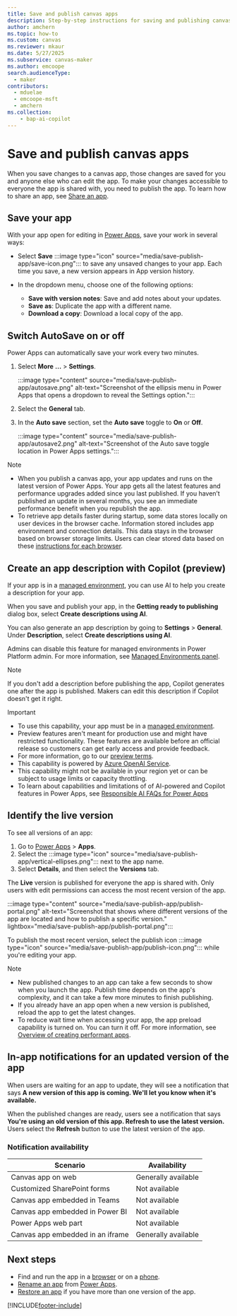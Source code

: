 ```yaml
---
title: Save and publish canvas apps
description: Step-by-step instructions for saving and publishing canvas apps.
author: amchern
ms.topic: how-to
ms.custom: canvas
ms.reviewer: mkaur
ms.date: 5/27/2025
ms.subservice: canvas-maker
ms.author: emcoope
search.audienceType: 
  - maker
contributors:
  - mduelae
  - emcoope-msft
  - amchern
ms.collection: 
    - bap-ai-copilot
---
```


# Save and publish canvas apps

When you save changes to a canvas app, those changes are saved for you and anyone else who can edit the app. To make your changes accessible to everyone the app is shared with, you need to publish the app. To learn how to share an app, see [Share an app](share-app.md).

## Save your app

With your app open for editing in [Power Apps](https://make.powerapps.com), save your work in several ways:

- Select **Save** :::image type="icon" source="media/save-publish-app/save-icon.png"::: to save any unsaved changes to your app. Each time you save, a new version appears in App version history.

- In the dropdown menu, choose one of the following options:

  - **Save with version notes**: Save and add notes about your updates.
  - **Save as**: Duplicate the app with a different name.
  - **Download a copy**: Download a local copy of the app.

## Switch AutoSave on or off

Power Apps can automatically save your work every two minutes.

1. Select **More** **...** > **Settings**.

   :::image type="content" source="media/save-publish-app/autosave.png" alt-text="Screenshot of the ellipsis menu in Power Apps that opens a dropdown to reveal the Settings option.":::

1. Select the **General** tab.

1. In the **Auto save** section, set the **Auto save** toggle to **On** or **Off**.

   :::image type="content" source="media/save-publish-app/autosave2.png" alt-text="Screenshot of the Auto save toggle location in Power Apps settings.":::

> [!NOTE]
>
> - When you publish a canvas app, your app updates and runs on the latest version of Power Apps. Your app gets all the latest features and performance upgrades added since you last published. If you haven’t published an update in several months, you see an immediate performance benefit when you republish the app.
> - To retrieve app details faster during startup, some data stores locally on user devices in the browser cache. Information stored includes app environment and connection details. This data stays in the browser based on browser storage limits. Users can clear stored data based on these [instructions for each browser](/troubleshoot/power-platform/power-apps/troubleshooting-startup-issues#clear-your-browser-cache).

## Create an app description with Copilot (preview)

If your app is in a [managed environment](/power-platform/admin/managed-environment-overview), you can use AI to help you create a description for your app.

When you save and publish your app, in the **Getting ready to publishing** dialog box, select **Create descriptions using AI**.

You can also generate an app description by going to **Settings** > **General**. Under **Description**, select **Create descriptions using AI**.

Admins can disable this feature for managed environments in Power Platform admin. For more information, see [Managed Environments panel](/power-platform/admin/managed-environment-enable).

> [!NOTE]
> If you don't add a description before publishing the app, Copilot generates one after the app is published. Makers can edit this description if Copilot doesn't get it right.

> [!IMPORTANT]
>
> - To use this capability, your app must be in a [managed environment](/power-platform/admin/managed-environment-overview).
> - Preview features aren't meant for production use and might have restricted functionality. These features are available before an official release so customers can get early access and provide feedback.
> - For more information, go to our [preview terms](https://go.microsoft.com/fwlink/?linkid=2189520).
> - This capability is powered by [Azure OpenAI Service](/azure/cognitive-services/openai/overview).
> - This capability might not be available in your region yet or can be subject to usage limits or capacity throttling.
> - To learn about capabilities and limitations of of AI-powered and Copilot features in Power Apps, see [Responsible AI FAQs for Power Apps](../common/responsible-ai-overview.md)

## Identify the live version

To see all versions of an app:

1. Go to [Power Apps](https://make.powerapps.com?utm_source=padocs&utm_medium=linkinadoc&utm_campaign=referralsfromdoc) > **Apps**.
1. Select the :::image type="icon" source="media/save-publish-app/vertical-ellipses.png"::: next to the app name.
1. Select **Details**, and then select the **Versions** tab.

The **Live** version is published for everyone the app is shared with. Only users with edit permissions can access the most recent version of the app.

:::image type="content" source="media/save-publish-app/publish-portal.png" alt-text="Screenshot that shows where different versions of the app are located and how to publish a specific version." lightbox="media/save-publish-app/publish-portal.png":::

To publish the most recent version, select the publish icon :::image type="icon" source="media/save-publish-app/publish-icon.png"::: while you're editing your app.

> [!NOTE]
>
> - New published changes to an app can take a few seconds to show when you launch the app. Publish time depends on the app's complexity, and it can take a few more minutes to finish publishing.
> - If you already have an app open when a new version is published, reload the app to get the latest changes.
> - To reduce wait time when accessing your app, the app preload capability is turned on. You can turn it off. For more information, see [Overview of creating performant apps](create-performant-apps-overview.md).

## In-app notifications for an updated version of the app

When users are waiting for an app to update, they will see a notification that says **A new version of this app is coming. We'll let you know when it's available.**

When the published changes are ready, users see a notification that says **You're using an old version of this app. Refresh to use the latest version.** Users select the **Refresh** button to use the latest version of the app.

### Notification availability

| Scenario | Availability |
| - | - |
| Canvas app on web | Generally available |
| Customized SharePoint forms | Not available |
| Canvas app embedded in Teams | Not available |
| Canvas app embedded in Power BI | Not available |
| Power Apps web part | Not available |
| Canvas app embedded in an iframe | Generally available |

## Next steps

- Find and run the app in a [browser](../../user/run-app-browser.md) or on a [phone](../../mobile/run-powerapps-on-mobile.md).
- [Rename an app](set-name-tile.md) from [Power Apps](https://make.powerapps.com?utm_source=padocs&utm_medium=linkinadoc&utm_campaign=referralsfromdoc).
- [Restore an app](restore-an-app.md) if you have more than one version of the app.

[!INCLUDE[footer-include](../../includes/footer-banner.md)]
